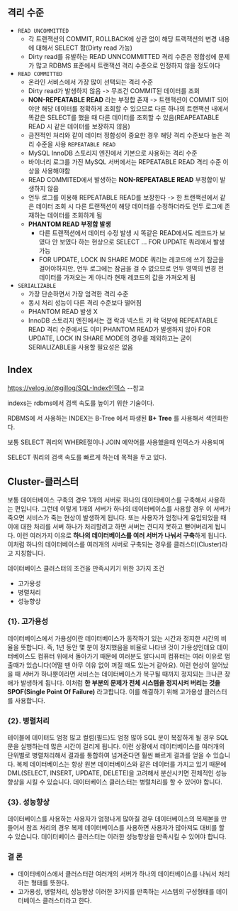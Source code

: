 ## 격리 수준
- <code>READ UNCOMMITTED</code>
  - 각 트랜잭션의 COMMIT, ROLLBACK에 상관 없이 해당 트랙잭션의 변경 내용에 대해서 SELECT 함(Dirty read 가능)
  - Dirty read를 유발하는 READ UNNCOMMITTED 격리 수준은 정합성에 문제가 많고 RDBMS 표준에서 트랜잭션 격리 수준으로 인정하지 않을 정도이다
- <code>READ COMMITTED</code>
  - 온라인 서비스에서 가장 많이 선택되는 격리 수준
  - Dirty read가 발생하지 않음 -> 무조건 COMMIT된 데이터를 조회
  - __NON-REPEATABLE READ__ 라는 부정합 존재 -> 트랜잭션이 COMMIT 되어야만 해당 데이터를 정확하게 조회할 수 있으므로 다른 하나의 트랜잭션 내에서 똑같은 SELECT를 했을 때 다른 데이터를 조회할 수 있음(REAPEATABLE READ 시 같은 데이터를 보장하지 않음)
  - 금전적인 처리와 같이 데이터 정합성이 중요한 경우 해당 격리 수준보다 높은 격리 수준을 사용
<code>REPEATABLE READ</code>
  - MySQL InnoDB 스토리지 엔진에서 기본으로 사용하는 격리 수준
  - 바이너리 로그를 가진 MySQL 서버에서는 REPEATABLE READ 격리 수준 이상을 사용해야함
  - READ COMMITED에서 발생하는 __NON-REPEATABLE READ__  부정합이 발생하지 않음
  - 언두 로그를 이용해 REPEATABLE READ를 보장한다 -> 한 트랜잭션에서 같은 데이터 조회 시 다른 트랜잭션이 해당 데이터를 수정하더라도 언두 로그에 존재하는 데이터를 조회하게 됨
  - __PHANTOM READ 부정합 발생__ 
    - 다른 트랜잭션에서 데이터 수정 발생 시 똑같은 READ에서도 레코드가 보였다 안 보였다 하는 현상으로 SELECT ... FOR UPDATE 쿼리에서 발생 가능
    - FOR UPDATE, LOCK IN SHARE MODE 쿼리는 레코드에 쓰기 잠금을 걸어야하지만, 언두 로그에는 잠금을 걸 수 없으므로 언두 영역의 변경 전 데이터를 가져오는 게 아니라 현재 레코드의 값을 가져오게 됨
- <code>SERIALIZABLE</code>
  - 가장 단순하면서 가장 엄격한 격리 수준
  - 동시 처리 성능이 다른 격리 수준보다 떨어짐
  - PHANTOM READ 발생 X
  - InnoDB 스토리지 엔진에서는 갭 락과 넥스트 키 락 덕분에 REPEATABLE READ 격리 수준에서도 이미 PHANTOM READ가 발생하지 않아 FOR UPDATE, LOCK IN SHARE MODE의 경우를 제외하고는 굳이 SERIALIZABLE을 사용할 필요성은 없음


## Index
https://velog.io/@gillog/SQL-Index인덱스
--참고

indexs는 rdbms에서 검색 속도를 높이기 위한 기술이다.

RDBMS에 서 사용하는 INDEX는 B-Tree 에서 파생된 __B+ Tree__ 를 사용해서 색인화한다.

보통 SELECT 쿼리의 WHERE절이나 JOIN 예약어를 사용했을때 인덱스가 사용되며 

SELECT 쿼리의 검색 속도를 빠르게 하는데 목적을 두고 있다.




## Cluster-클러스터
보통 데이터베이스 구축의 경우 1개의 서버로 하나의 데이터베이스를 구축해서 사용하는 편입니다.
그런데 이렇게 1개의 서버가 하나의 데이터베이스를 사용할 경우 이 서버가 죽으면 서비스가 죽는 현상이 발생하게 됩니다.
또는 사용자가 엄청나게 유입되었을 때 이에 대한 처리를 서버 하나가 처리할려고 하면 서버는 견디지 못하고 뻗어버리게 됩니다.
이런 여러가지 이유로 **하나의 데이터베이스를 여러 서버가 나눠서 구축**하게 됩니다.
이처럼 하나의 데이터베이스를 여러개의 서버로 구축되는 경우를 클러스터(Cluster)라고 지칭합니다.

데이터베이스 클러스터의 조건을 만족시키기 위한 3가지 조건
- 고가용성
- 병렬처리
- 성능향상
 ### {1}. 고가용성
데이터베이스에서 가용성이란 데이터베이스가 동작하기 있는 시간과 정지한 시간의 비율을 뜻합니다.
즉, 1년 동안 몇 분이 정지했음을 비율로 나타낸 것이 가용성인데요
데이터베이스도 컴퓨터 위에서 돌아가기 때문에 여러분도 알다시피 컴퓨터는 여러 이유로 멈출때가 있습니다(어떨 땐 아무 이유 없이 꺼질 때도 있는거 같아요).
이런 현상이 일어났을 때 서버가 하나뿐이라면 서비스는 데이터베이스가 복구될 때까지 정지되는 크나큰 장애가 발생하게 됩니다.
이처럼 **한 부분의 문제가 전체 시스템을 정지시켜 버리는 것을 SPOF(Single Point Of Failure)**
라고합니다. 이를 해결하기 위해 고가용성 클러스터를 사용합니다.
 ### {2}. 병렬처리
 테이블에 데이터도 엄청 많고 컬럼(필드)도 엄청 많아 SQL 문이 복잡하게 될 경우 SQL 문을 실행하는데 많은 시간이 걸리게 됩니다.
이런 상황에서 데이터베이스를 여러개의 단위별로 병렬처리해서 결과를 통합하여 넘겨준다면 훨씬 빠르게 결과를 얻을 수 있습니다.
복제 데이터베이스는 항상 원본 데이터베이스와 같은 데이터를 가지고 있기 때문에 DML(SELECT, INSERT, UPDATE, DELETE)을 고려해서 분산시키면 전체적인 성능향상을 시킬 수 있습니다.
데이터베이스 클러스터는 병렬처리를 할 수 있어야 합니다.

 ### {3}. 성능향상
데이터베이스를 사용하는 사용자가 엄청나게 많아질 경우 데이터베이스의 복제본을 만들어서 참조 처리의 경우 복제 데이터베이스를 사용하면 사용자가 많아져도 대비를 할 수 있습니다.
데이터베이스 클러스터는 이러한 성능향상을 만족시킬 수 있어야 합니다.

### 결 론
- 데이터베이스에서 클러스터란 여러개의 서버가 하나의 데이터베이스를 나눠서 처리하는 형태를 뜻한다.
- 고가용성, 병렬처리, 성능향상 이러한 3가지를 만족하는 시스템의 구성형태를 데이터베이스 클러스터라고 한다.